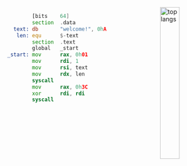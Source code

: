 <img align="right" width="30%" alt="top langs" src="https://github-readme-stats.vercel.app/api/top-langs/?username=llathasa-veleth">

```asm
        [bits    64]
        section  .data
  text: db       "welcome!", 0hA
   len: equ      $-text
        section  .text
        global   _start
_start: mov      rax, 0h01
        mov      rdi, 1
        mov      rsi, text
        mov      rdx, len
        syscall
        mov      rax, 0h3C
        xor      rdi, rdi
        syscall
```

